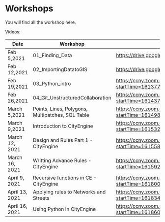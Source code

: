 # Workshops

You will find all the workshop here.

Videos:
 
Date | Workshop | Link |
---- | -------- | ---- |
Feb 5,2021 | 01_Finding_Data | https://drive.google.com/file/d/1lAaCcC-Hs-2sFiYkRKIF-mI1OMlA9XDT/view?usp=sharing|
Feb 12,2021 | 02_ImportingDatatoGIS | https://drive.google.com/file/d/1IjgwVUIS6TcTOuKP8IhunYT78Ts-g9YP/view?usp=sharing |
Feb 19,2021 | 03_Python_intro | https://ccny.zoom.us/rec/share/FNbaAebJ7YGWt3pVQkRtur4g5ebHyvYnu6LqQVlIC2Vxvu8WmyzqbFBclkKBJQXq.HpaeY326KPFWfvyM?startTime=1613772038000|
Feb 26,2021 | 04_Git_UnstructuredCollaboration | https://ccny.zoom.us/rec/share/sQx3W5ZzEHLaDd9THnEFvLEdamCeyi68xdXwk3WPwEF3BOKIyH5LHRIaCNUAFCEL.FsEbyfD85r32mfmK?startTime=1614376713000 |
March 5,2021 | Points, Lines, Polygons, Multipatches, SQL Table | https://ccny.zoom.us/rec/share/3h_LSTmeWFJ2L906OhkcNZqV5M8Yc0xfPlR2l0w5-8GpKxWw9V2ZFpP8ktbK_ynl.I97oWFUt4UQ9iwmA?startTime=1614981513000 |
March 9,2021 | Introduction to CityEngine | https://ccny.zoom.us/rec/share/lCd2pYHEF0ByCYvt_juUNNw8_KkBJppYEY5soaMG3trPS3WN-g8oeIQnJtQ-fjDX.bwdjo-PlA299xFjP?startTime=1615327154000 |
March 12, 2021 | Design and Rules Part 1 - CityEngine | https://ccny.zoom.us/rec/share/_6bfU6PjIPRRvYM7MoTYC49pJAY37n1mTyy0hQUANosr79gumVu9YOkmQAaZn_7c.t8llXb8zeLc0Ra0M?startTime=1615586255000 |
March 16, 2021 | Writting Advance Rules - CityEngine | https://ccny.zoom.us/rec/share/LOfMjwVHrkmVovNUh38aeKjWYdSy3DvdRVSKLy0e5ZdUnpCkHEB16kIZo5gboXD6.uEXTKqjgh3gdo2Td?startTime=1615928362000 |
April 9, 2021 | Recursive functions in CE - CityEngine | https://ccny.zoom.us/rec/share/DJt5EcAY11n7A2pCPPJYJTj-Ba7XfHvkgjscDYISK1ykam97v-BaAtRsaJbpyTGW.W3tZvvkjuuBxNiYP?startTime=1618002008000 |
April 13, 2021 | Applying rules to Networks and Streets | https://ccny.zoom.us/rec/share/oRBROx9I0opB6RheKO56Ao0aCtwpLFZirMiBadaXPjkVA-6j34qIHYgcDS09fRq-.MM7utatBFp-mX6ba?startTime=1618347436000 | 
April 16, 2021 | Using Python in CityEngine | https://ccny.zoom.us/rec/share/98MT_Nhi_Wc--DMGPewC-JOk_6VeDHglSErBsGBoBerrU0PpqwhelrO9_nE-DAmJ.fbeVEKw_tJ2uWVK_?startTime=1618606921000 |

